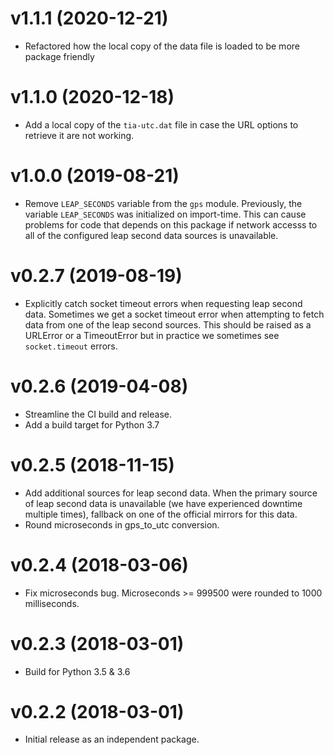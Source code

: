 # v1.1.1 (2020-12-21)

* Refactored how the local copy of the data file is loaded to be more package
  friendly

# v1.1.0 (2020-12-18)

* Add a local copy of the `tia-utc.dat` file in case the URL options to retrieve
  it are not working.

# v1.0.0 (2019-08-21)

* Remove `LEAP_SECONDS` variable from the `gps` module. Previously, the variable
  `LEAP_SECONDS` was initialized on import-time. This can cause problems for
  code that depends on this package if network accesss to all of the configured
  leap second data sources is unavailable.

# v0.2.7 (2019-08-19)

* Explicitly catch socket timeout errors when requesting leap second
  data. Sometimes we get a socket timeout error when attempting to fetch data
  from one of the leap second sources. This should be raised as a URLError or a
  TimeoutError but in practice we sometimes see `socket.timeout` errors.

# v0.2.6 (2019-04-08)

* Streamline the CI build and release.
* Add a build target for Python 3.7

# v0.2.5 (2018-11-15)

* Add additional sources for leap second data. When the primary source of leap
  second data is unavailable (we have experienced downtime multiple times),
  fallback on one of the official mirrors for this data.
* Round microseconds in gps_to_utc conversion.

# v0.2.4 (2018-03-06)

* Fix microseconds bug. Microseconds >= 999500 were rounded to 1000
  milliseconds.

# v0.2.3 (2018-03-01)

* Build for Python 3.5 & 3.6

# v0.2.2 (2018-03-01)

* Initial release as an independent package.
